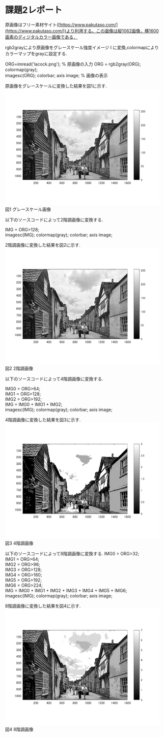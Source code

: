 # 課題2レポート

原画像はフリー素材サイト([https://www.pakutaso.com/](https://www.pakutaso.com/))より利用する。この画像は縦1062画像，横1600画素のディジタルカラー画像である．

rgb2grayにより原画像をグレースケール強度イメージ I に変換,colormapによりカラーマップをgrayに設定する.

ORG=imread('lacock.png'); % 原画像の入力
ORG = rgb2gray(ORG); colormap(gray);  
imagesc(ORG); colorbar; axis image; % 画像の表示

 原画像をグレースケールに変換した結果を図1に示す.
 ![原画像](https://github.com/Sisk449/lecture_image_processing/blob/master/image/kadai2_1.png?raw=true)  
図1 グレースケール画像

以下のソースコードによって2階調画像に変換する.

IMG = ORG>128;  
imagesc(IMG); colormap(gray); colorbar;  axis image;

2階調画像に変換した結果を図2に示す.
![原画像](https://github.com/Sisk449/lecture_image_processing/blob/master/image/kadai2_1.png?raw=true)  
図2 2階調画像

以下のソースコードによって4階調画像に変換する.

IMG0 = ORG>64;  
IMG1 = ORG>128;  
IMG2 = ORG>192;  
IMG = IMG0 + IMG1 + IMG2;  
imagesc(IMG); colormap(gray); colorbar;  axis image;

4階調画像に変換した結果を図3に示す.
![原画像](https://github.com/Sisk449/lecture_image_processing/blob/master/image/kadai2_3.png?raw=true)  
図3 4階調画像

以下のソースコードによって8階調画像に変換する.
IMG0 = ORG>32;  
IMG1 = ORG>64;  
IMG2 = ORG>96;  
IMG3 = ORG>128;  
IMG4 = ORG>160;  
IMG5 = ORG>192;  
IMG6 = ORG>224;  
IMG = IMG0 + IMG1 + IMG2 + IMG3 + IMG4 + IMG5 + IMG6;  
imagesc(IMG); colormap(gray); colorbar;  axis image;

8階調画像に変換した結果を図4に示す.
![原画像](https://github.com/Sisk449/lecture_image_processing/blob/master/image/kadai2_4.png?raw=true)  
図4 8階調画像
